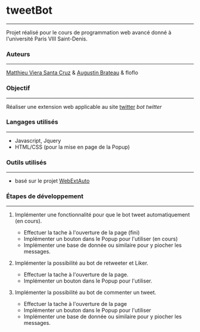 # tweetBot
----------------
Projet réalisé pour le cours de programmation web avancé donné à l'université Paris VIII Saint-Denis.

### Auteurs ###
------------------
[Matthieu Viera Santa Cruz](https://github.com/Ziirofan) &
[Augustin Brateau](https://github.com/Bratal) & floflo

### Objectif
-------------------
Réaliser une extension web applicable au site [twitter](https://twitter.com/) _bot twitter_

### Langages utilisés
--------------
* Javascript, Jquery
* HTML/CSS (pour la mise en page de la Popup)

### Outils utilisés
--------------

* basé sur le projet [WebExtAuto](https://github.com/nicopowa/WebExtAuto)

### Étapes de développement
-----------------

1) Implémenter une fonctionnalité pour que le bot tweet automatiquement (en cours).
    * Effectuer la tache à l'ouverture de la page (fini)
    * Implémenter un bouton dans le Popup pour l'utiliser (en cours)
    * Implémenter une base de donnée ou similaire pour y piocher les messages.

2) Implémenter la possibilité au bot de retweeter et Liker.
    * Effectuer la tache à l'ouverture de la page.
    * Implémenter un bouton dans le Popup pour l'utiliser.

3) Implémenter la possibilité au bot de commenter un tweet.
    * Effectuer la tache à l'ouverture de la page
    * Implémenter un bouton dans le Popup pour l'utiliser
    * Implémenter une base de donnée ou similaire pour y piocher les messages.
